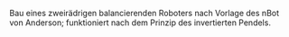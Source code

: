 Bau eines zweirädrigen balancierenden Roboters nach Vorlage des nBot von Anderson; funktioniert nach dem Prinzip des invertierten Pendels.